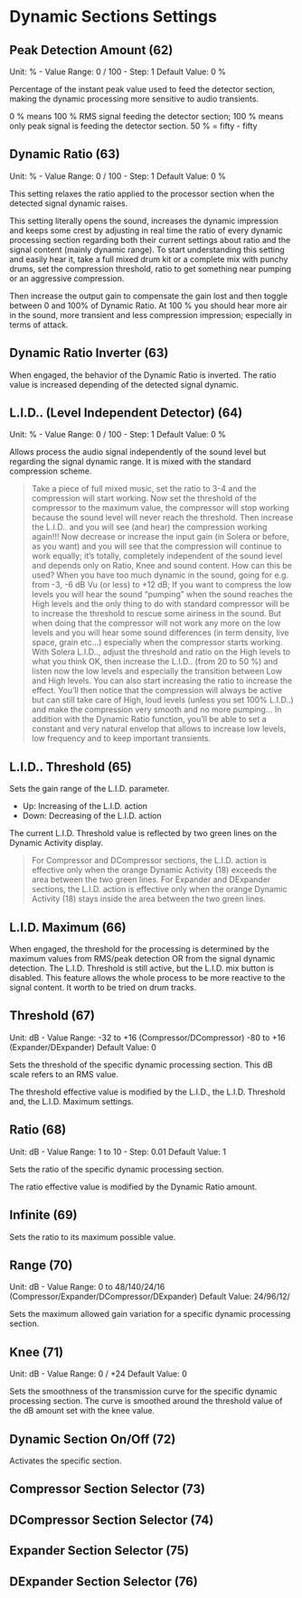 # Dynamic Sections Settings


## Peak Detection Amount (62)

Unit: % - Value Range: 0 / 100 - Step: 1 Default Value: 0 %

Percentage of the instant peak value used to feed the detector section, making the dynamic processing more sensitive 
to audio transients.

0 % means 100 % RMS signal feeding the detector section; 100 % means only peak signal is feeding the detector
section. 50 % = fifty - fifty


## Dynamic Ratio (63)

Unit: % - Value Range: 0 / 100 - Step: 1 Default Value: 0 %

This setting relaxes the ratio applied to the processor section when the detected signal dynamic raises.

This setting literally opens the sound, increases the dynamic impression and keeps some crest by adjusting in real
time the ratio of every dynamic processing section regarding both their current settings about ratio and the signal
content (mainly dynamic range). To start understanding this setting and easily hear it, take a full mixed drum kit
or a complete mix with punchy drums, set the compression threshold, ratio to get something near pumping or an
aggressive compression.

Then increase the output gain to compensate the gain lost and then toggle between 0 and 100% of Dynamic Ratio.
At 100 % you should hear more air in the sound, more transient and less compression impression; especially in
terms of attack.


## Dynamic Ratio Inverter (63)

When engaged, the behavior of the Dynamic Ratio is inverted. The ratio value is increased depending of the detected signal dynamic.


## L.I.D.. (Level Independent Detector) (64)

Unit: % - Value Range: 0 / 100 - Step: 1 Default Value: 0 %

Allows process the audio signal independently of the sound level but regarding the signal dynamic range. It is mixed
with the standard compression scheme.

>Take a piece of full mixed music, set the ratio to 3-4 and the compression will start working. Now set the threshold
of the compressor to the maximum value, the compressor will stop working because the sound level will never reach
the threshold. Then increase the L.I.D.. and you will see (and hear) the compression working again!!! Now decrease or increase
the input gain (in Solera or before, as you want) and you will see that the compression will continue to work equally; it’s totally,
completely independent of the sound level and depends only on Ratio, Knee and sound content.
How can this be used? When you have too much dynamic in the sound, going for e.g. from -3, -6 dB Vu (or less) to +12 dB; If you
want to compress the low levels you will hear the sound “pumping” when the sound reaches the High levels and the only thing
to do with standard compressor will be to increase the threshold to rescue some airiness in the sound. But when doing that
the compressor will not work any more on the low levels and you will hear some sound differences (in term density, live space,
grain etc...) especially when the compressor starts working. With Solera L.I.D.., adjust the threshold and ratio on the High levels
to what you think OK, then increase the L.I.D.. (from 20 to 50 %) and listen now the low levels and especially the transition between Low and High levels. You can also start increasing the ratio to increase the effect. You’ll then notice that the compression
will always be active but can still take care of High, loud levels (unless you set 100% L.I.D..) and make the compression very
smooth and no more pumping... In addition with the Dynamic Ratio function, you’ll be able to set a constant and very natural
envelop that allows to increase low levels, low frequency and to keep important transients.

## L.I.D.. Threshold (65)

Sets the gain range of the L.I.D. parameter.
- Up: Increasing of the L.I.D. action
- Down: Decreasing of the L.I.D. action

The current L.I.D. Threshold value is reflected by two green lines on the Dynamic Activity display.
> For Compressor and DCompressor sections, the L.I.D. action is effective only when the orange Dynamic Activity (18)
exceeds the area between the two green lines. For Expander and DExpander sections, the L.I.D. action is effective
only when the orange Dynamic Activity (18) stays inside the area between the two green lines.


## L.I.D. Maximum (66)

When engaged, the threshold for the processing is determined by the maximum values from RMS/peak detection
OR from the signal dynamic detection. The L.I.D. Threshold is still active, but the L.I.D. mix button is disabled. This
feature allows the whole process to be more reactive to the signal content. It worth to be tried on drum tracks.


## Threshold (67)

Unit: dB - Value Range: -32 to +16 (Compressor/DCompressor) -80 to +16 (Expander/DExpander) Default Value: 0

Sets the threshold of the specific dynamic processing section. This dB scale refers to an RMS value.

The threshold effective value is modified by the L.I.D., the L.I.D. Threshold and, the L.I.D. Maximum settings.


## Ratio (68)

Unit: dB - Value Range: 1 to 10 - Step: 0.01 Default Value: 1

Sets the ratio of the specific dynamic processing section.

The ratio effective value is modified by the Dynamic Ratio amount.


## Infinite (69)

Sets the ratio to its maximum possible value.


## Range (70)

Unit: dB - Value Range: 0 to 48/140/24/16 (Compressor/Expander/DCompressor/DExpander) Default Value: 24/96/12/

Sets the maximum allowed gain variation for a specific dynamic processing section.


## Knee (71)

Unit: dB - Value Range: 0 / +24 Default Value: 0

Sets the smoothness of the transmission curve for the specific dynamic processing section. The curve is smoothed
around the threshold value of the dB amount set with the knee value.

## Dynamic Section On/Off (72)

Activates the specific section.

## Compressor Section Selector (73)

## DCompressor Section Selector (74)

## Expander Section Selector (75)

## DExpander Section Selector (76)
